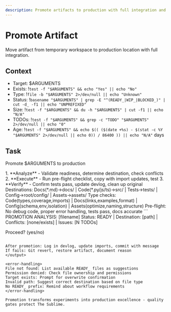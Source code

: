 ```yaml
---
description: Promote artifacts to production with full integration and verification
---
```


# Promote Artifact

Move artifact from temporary workspace to production location with full integration.

## Context
- Target: $ARGUMENTS
- Exists: !`test -f "$ARGUMENTS" && echo "Yes" || echo "No"`
- Type: !`file -b "$ARGUMENTS" 2>/dev/null || echo "Unknown"`
- Status: !`basename "$ARGUMENTS" | grep -E "^(READY_|WIP_|BLOCKED_)" | cut -d_ -f1 || echo "UNPREFIXED"`
- Size: !`test -f "$ARGUMENTS" && du -h "$ARGUMENTS" | cut -f1 || echo "N/A"`
- TODOs: !`test -f "$ARGUMENTS" && grep -c "TODO" "$ARGUMENTS" 2>/dev/null || echo "0"`
- Age: !`test -f "$ARGUMENTS" && echo $(( ($(date +%s) - $(stat -c %Y "$ARGUMENTS" 2>/dev/null || echo 0)) / 86400 )) || echo "N/A"` days

## Task

<task>Promote $ARGUMENTS to production</task>

<phases>
1. **Analyze** - Validate readiness, determine destination, check conflicts
2. **Execute** - Run pre-flight checklist, copy with import updates, test
3. **Verify** - Confirm tests pass, update devlog, clean up original
</phases>

<conditional>
Destinations: Docs(*.md)→docs/ | Code(*.py/js/ts)→src/ | Tests→tests/ | Config→root/config/ | Assets→assets/
Type checks: Code(types,coverage,imports) | Docs(links,examples,format) | Config(schema,env,isolation) | Assets(optimize,naming,structure)
Pre-flight: No debug code, proper error handling, tests pass, docs accurate
</conditional>


<output>
```
PROMOTION ANALYSIS: [filename]
Status: READY | Destination: [path] | Conflicts: [none/exists] | Issues: [N TODOs]

Proceed? (yes/no)
```

After promotion: Log in devlog, update imports, commit with message
If fails: Git revert, restore artifact, document reason
</output>

<error-handling>
File not found: List available READY_ files as suggestions
Permission denied: Check file ownership and permissions
Target exists: Prompt for overwrite confirmation
Invalid path: Suggest correct destination based on file type
No READY_ prefix: Remind about workflow requirements
</error-handling>

Promotion transforms experiments into production excellence - quality gates protect The Sublime.